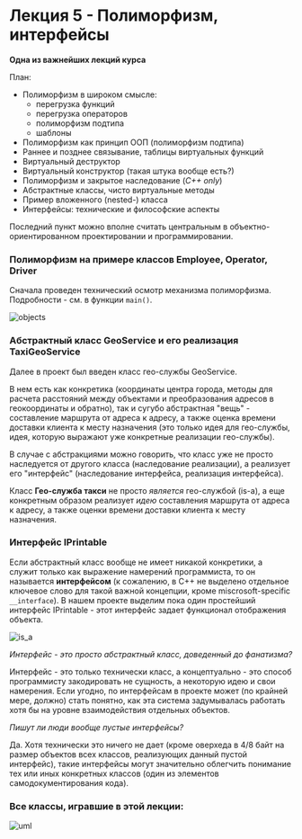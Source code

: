 # Лекция 5 - Полиморфизм, интерфейсы

**Одна из важнейших лекций курса**

План:

* Полиморфизм в широком смысле:
    - перегрузка функций
    - перегрузка операторов
    - полиморфизм подтипа
    - шаблоны
* Полиморфизм как принцип ООП (полиморфизм подтипа)
* Раннее и позднее связывание, таблицы виртуальных функций
* Виртуальный деструктор
* Виртуальный конструктор (такая штука вообще есть?)
* Полиморфизм и закрытое наследование (*C++ only*)
* Абстрактные классы, чисто виртуальные методы
* Пример вложенного (nested-) класса
* Интерфейсы: технические и философские аспекты


Последний пункт можно вполне считать центральным в объектно-ориентированном проектировании и программировании.


### Полиморфизм на примере классов Employee, Operator, Driver

Сначала проведен технический осмотр механизма полиморфизма. Подробности - см. в функции ```main()```.

![objects](https://github.com/ar1st0crat/CppCourse/blob/master/Lectures/Lec05%20-%20Polymorphism,%20Interfaces/objects.png)


### Абстрактный класс GeoService и его реализация TaxiGeoService

Далее в проект был введен класс гео-службы GeoService.

В нем есть как конкретика (координаты центра города, методы для расчета расстояний между объектами и преобразования адресов в геокоординаты и обратно), так и сугубо абстрактная "вещь" - составление маршрута от адреса к адресу, а также оценка времени доставки клиента к месту назначения (это только идея для гео-службы, идея, которую выражают уже конкретные реализации гео-службы).

В случае с абстракциями можно говорить, что класс уже не просто наследуется от другого класса (наследование реализации), а реализует его "интерфейс" (наследование интерфейса, реализация интерфейса).

Класс **Гео-служба такси** не просто *является* гео-службой (is-a), а еще конкретным образом реализует *идею* составления маршрута от адреса к адресу, а также оценки времени доставки клиента к месту назначения.


### Интерфейс IPrintable

Если абстрактный класс вообще не имеет никакой конкретики, а служит только как выражение намерений программиста, то он называется **интерфейсом** (к сожалению, в С++ не выделено отдельное ключевое слово для такой важной концепции, кроме miscrosoft-specific ```__interface```). В нашем проекте выделим пока один простейший интерфейс IPrintable - этот интерфейс задает функционал отображения объекта.

![is_a](https://github.com/ar1st0crat/CppCourse/blob/master/Lectures/Lec05%20-%20Polymorphism,%20Interfaces/is_a.png)

*Интерфейс - это просто абстрактный класс, доведенный до фанатизма?*

Интерфейс - это только технически класс, а концептуально - это способ программисту закодировать не сущность, а некоторую идею и свои намерения. Если угодно, по интерфейсам в проекте может (по крайней мере, должно) стать понятно, как эта система задумывалась работать хотя бы на уровне взаимодействия отдельных объектов.

*Пишут ли люди вообще пустые интерфейсы?*

Да. Хотя технически это ничего не дает (кроме оверхеда в 4/8 байт на размер объектов всех классов, реализующих данный пустой интерфейс), такие интерфейсы могут значительно облегчить понимание тех или иных конкретных классов (один из элементов самодокументирования кода).


### Все классы, игравшие в этой лекции:

![uml](https://github.com/ar1st0crat/CppCourse/blob/master/Lectures/Lec05%20-%20Polymorphism,%20Interfaces/uml.png)
